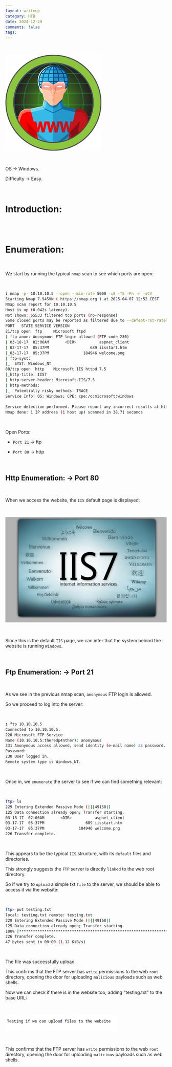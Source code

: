 ```yaml
---
layout: writeup
category: HTB
date: 2024-12-29
comments: false
tags: 
---
```


<br />

![1](../../../assets/images/Devel/1.png)

<br />

OS -> Windows.

Difficulty -> Easy.

<br />

# Introduction:

<br />


<br />

# Enumeration:

<br />

We start by running the typical `nmap` scan to see which ports are open:

<br />

```bash
❯ nmap -p- 10.10.10.5 --open --min-rate 5000 -sS -T5 -Pn -n -sCV
Starting Nmap 7.94SVN ( https://nmap.org ) at 2025-04-07 12:52 CEST
Nmap scan report for 10.10.10.5
Host is up (0.042s latency).
Not shown: 65533 filtered tcp ports (no-response)
Some closed ports may be reported as filtered due to --defeat-rst-ratelimit
PORT   STATE SERVICE VERSION
21/tcp open  ftp     Microsoft ftpd
| ftp-anon: Anonymous FTP login allowed (FTP code 230)
| 03-18-17  02:06AM       <DIR>          aspnet_client
| 03-17-17  05:37PM                  689 iisstart.htm
|_03-17-17  05:37PM               184946 welcome.png
| ftp-syst: 
|_  SYST: Windows_NT
80/tcp open  http    Microsoft IIS httpd 7.5
|_http-title: IIS7
|_http-server-header: Microsoft-IIS/7.5
| http-methods: 
|_  Potentially risky methods: TRACE
Service Info: OS: Windows; CPE: cpe:/o:microsoft:windows

Service detection performed. Please report any incorrect results at https://nmap.org/submit/ .
Nmap done: 1 IP address (1 host up) scanned in 38.71 seconds
```

<br />

Open Ports:

- `Port 21` -> ftp

- `Port 80` -> http

<br />

## Http Enumeration: -> Port 80

<br />

When we access the website, the `IIS` default page is displayed:

<br />

![2](../../../assets/images/Devel/2.png)

<br />

Since this is the default `IIS` page, we can infer that the system behind the website is running `Windows`.

<br />

## Ftp Enumeration: -> Port 21 

<br />

As we see in the previous nmap scan, `anonymous` FTP login is allowed.

So we proceed to log into the server:

<br />

```bash
❯ ftp 10.10.10.5
Connected to 10.10.10.5.
220 Microsoft FTP Service
Name (10.10.10.5:theredp4nther): anonymous 
331 Anonymous access allowed, send identity (e-mail name) as password.
Password: 
230 User logged in.
Remote system type is Windows_NT.
```

<br />

Once in, we `enumerate` the server to see if we can find something relevant:

<br />

```bash
ftp> ls
229 Entering Extended Passive Mode (|||49158|)
125 Data connection already open; Transfer starting.
03-18-17  02:06AM       <DIR>          aspnet_client
03-17-17  05:37PM                  689 iisstart.htm
03-17-17  05:37PM               184946 welcome.png
226 Transfer complete.
```

<br />

This appears to be the typical `IIS` structure, with its `default` files and directories.

This strongly suggests the `FTP` server is directly `linked` to the web root directory.

So if we try to `upload` a simple txt `file` to the server, we should be able to access it via the website:

<br />

```bash
ftp> put testing.txt
local: testing.txt remote: testing.txt
229 Entering Extended Passive Mode (|||49160|)
125 Data connection already open; Transfer starting.
100% |******************************************************************************************************************************************|    47      685.05 KiB/s    --:-- ETA
226 Transfer complete.
47 bytes sent in 00:00 (1.12 KiB/s)
```

<br />

The file was successfully upload.

This confirms that the FTP server has `write` permissions to the web `root` directory, opening the door for uploading `malicious` payloads such as web shells.

Now we can check if there is in the website too, adding "testing.txt" to the base URL:

<br />

![2](../../../assets/images/Devel/3.png)

<br />

This confirms that the FTP server has `write` permissions to the web `root` directory, opening the door for uploading `malicious` payloads such as web shells.


